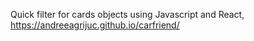  Quick filter for cards objects using Javascript and React, https://andreeagrijuc.github.io/carfriend/
